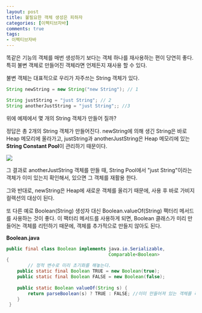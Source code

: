 ```yaml
---
layout: post
title: 불필요한 객체 생성은 피하자
categories: [이펙티브자바]
comments: true 
tags:
- 이펙티브자바
---
```




똑같은 기능의 객체를 매번 생성하기 보다는 객체 하나를 재사용하는 편이 당연히 좋다. 특히 불변 객체로 만들어진 객체라면 언제든지 재사용 할 수 있다.

불변 객체는 대표적으로 우리가 자주쓰는 String 객체가 있다.

```java
String newString = new String("new String"); // 1

String justString = "just String"; // 2
String anotherJustString = "just String";; //3
```

위에 예제에서 몇 개의 String 객체가 만들어 질까? 

정답은 총 2개의 String 객체가 만들어진다. newString에 의해 생긴 String은 바로 Heap 메모리에 올라가고, justString과 anotherJustString은 Heap 메모리에 있는 **String Constant Pool**이 관리하기 때문이다.

![](https://cdn.journaldev.com/wp-content/uploads/2012/11/String-Pool-Java1-450x249.png)

그 결과로 anotherJustString 객체를 만들 때, String Pool에서 "just String"이라는 객체가 이미 있는지 확인해서, 있으면 그 객체를 재활용 한다. 

그와 반대로, newString은 Heap에 새로운 객체를 올리기 때문에, 사용 후 바로 가비지 컬렉션의 대상이 된다.

또 다른 예로 Boolean(String) 생성자 대신 Boolean.valueOf(String) 팩터리 메서드를 사용하는 것이 좋다. 이 팩터리 메서드를 사용하게 되면, Boolean 클래스가 미리 만들어논 객체를 리턴하기 때문에, 객체를 추가적으로 만들지 않아도 된다.

**Boolean.java**

```java
public final class Boolean implements java.io.Serializable,
                                      Comparable<Boolean>
{
		// 정적 변수로 미리 초기화를 해놓는다.
    public static final Boolean TRUE = new Boolean(true);
    public static final Boolean FALSE = new Boolean(false);
                                        
    public static Boolean valueOf(String s) {
        return parseBoolean(s) ? TRUE : FALSE; //이미 만들어져 있는 객체를 리턴한다.
    }                                    
 }
```



